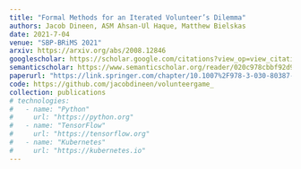 ```yaml
---
title: "Formal Methods for an Iterated Volunteer’s Dilemma"
authors: Jacob Dineen, ASM Ahsan-Ul Haque, Matthew Bielskas
date: 2021-7-04
venue: "SBP-BRiMS 2021"
arxiv: https://arxiv.org/abs/2008.12846
googlescholar: https://scholar.google.com/citations?view_op=view_citation&hl=en&user=WKurvcoAAAAJ&citation_for_view=WKurvcoAAAAJ:9yKSN-GCB0IC
semanticscholar: https://www.semanticscholar.org/reader/020c978cbbf92d960ce486eb12cb5d4ca0ff10c8
paperurl: "https://link.springer.com/chapter/10.1007%2F978-3-030-80387-2_8"
code: https://github.com/jacobdineen/volunteergame_
collection: publications
# technologies:
#   - name: "Python"
#     url: "https://python.org"
#   - name: "TensorFlow"
#     url: "https://tensorflow.org"
#   - name: "Kubernetes"
#     url: "https://kubernetes.io"
---
```

